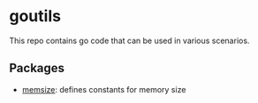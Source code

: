 # goutils

This repo contains go code that can be used in various scenarios.

Packages
--------

- [memsize](memsize/memsize.go): defines constants for memory size